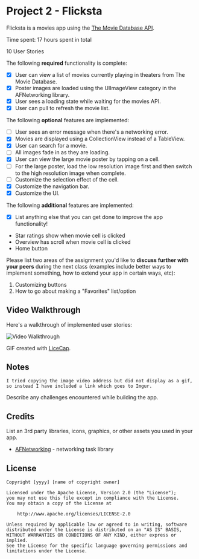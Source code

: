 # Project 2 - Flicksta

Flicksta is a movies app using the [The Movie Database API](http://docs.themoviedb.apiary.io/#).

Time spent: 17 hours spent in total

10 User Stories

The following **required** functionality is complete:

- [X] User can view a list of movies currently playing in theaters from The Movie Database.
- [X] Poster images are loaded using the UIImageView category in the AFNetworking library.
- [X] User sees a loading state while waiting for the movies API.
- [X] User can pull to refresh the movie list.

The following **optional** features are implemented:

- [ ] User sees an error message when there's a networking error.
- [X] Movies are displayed using a CollectionView instead of a TableView.
- [X] User can search for a movie.
- [ ] All images fade in as they are loading.
- [X] User can view the large movie poster by tapping on a cell.
- [ ] For the large poster, load the low resolution image first and then switch to the high resolution image when complete.
- [ ] Customize the selection effect of the cell.
- [X] Customize the navigation bar.
- [X] Customize the UI.

The following **additional** features are implemented:

- [X] List anything else that you can get done to improve the app functionality!
- Star ratings show when movie cell is clicked
- Overview has scroll when movie cell is clicked
- Home button

Please list two areas of the assignment you'd like to **discuss further with your peers** during the next class (examples include better ways to implement something, how to extend your app in certain ways, etc):

1. Customizing buttons
2. How to go about making a "Favorites" list/option

## Video Walkthrough

Here's a walkthrough of implemented user stories:

<img src='http://imgur.com/RJ0QMxb' title='Video Walkthrough' width='' alt='Video Walkthrough' />

GIF created with [LiceCap](http://www.cockos.com/licecap/).

## Notes
    I tried copying the image video address but did not display as a gif, so instead I have included a link which goes to Imgur.

Describe any challenges encountered while building the app.

## Credits

List an 3rd party libraries, icons, graphics, or other assets you used in your app.

- [AFNetworking](https://github.com/AFNetworking/AFNetworking) - networking task library

## License

    Copyright [yyyy] [name of copyright owner]

    Licensed under the Apache License, Version 2.0 (the "License");
    you may not use this file except in compliance with the License.
    You may obtain a copy of the License at

        http://www.apache.org/licenses/LICENSE-2.0

    Unless required by applicable law or agreed to in writing, software
    distributed under the License is distributed on an "AS IS" BASIS,
    WITHOUT WARRANTIES OR CONDITIONS OF ANY KIND, either express or implied.
    See the License for the specific language governing permissions and
    limitations under the License.
 
